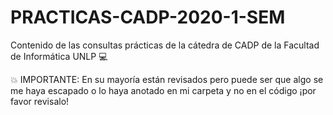 # PRACTICAS-CADP-2020-1-SEM
Contenido de las consultas prácticas de la cátedra de CADP de la Facultad de Informática UNLP 💻

💥 IMPORTANTE: En su mayoría están revisados pero puede ser que algo se me haya escapado o lo haya anotado en mi carpeta y no en el código ¡por favor revisalo!
